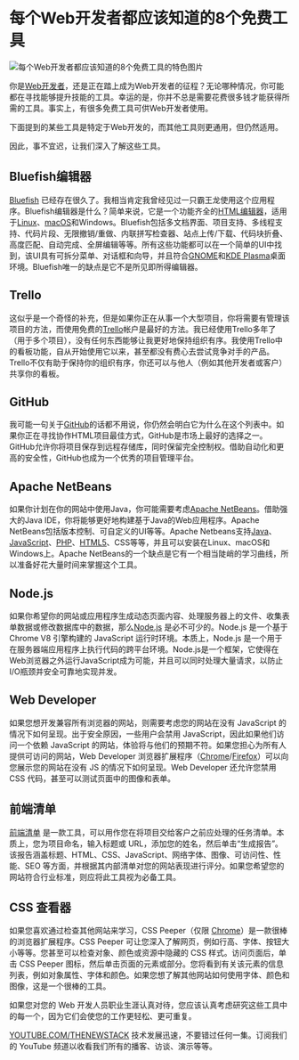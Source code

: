 # 每个Web开发者都应该知道的8个免费工具

![每个Web开发者都应该知道的8个免费工具的特色图片](https://cdn.thenewstack.io/media/2025/01/9d2c49ca-curated-lifestyle-nnkdzbsdqxo-unsplash-1-1024x761.jpg)

你是[Web开发者](https://thenewstack.io/top-dev-tools-and-web-developer-trends-of-2024/)，还是正在踏上成为Web开发者的征程？无论哪种情况，你可能都在寻找能够提升技能的工具。幸运的是，你并不总是需要花费很多钱才能获得所需的工具。事实上，有很多免费工具可供Web开发者使用。

下面提到的某些工具是特定于Web开发的，而其他工具则更通用，但仍然适用。

因此，事不宜迟，让我们深入了解这些工具。

## Bluefish编辑器

[Bluefish](https://bluefish.openoffice.nl/index.html) 已经存在很久了。我相当肯定我曾经见过一只霸王龙使用这个应用程序。Bluefish编辑器是什么？简单来说，它是一个功能齐全的[HTML编辑器](https://thenewstack.io/html-markup-tips-for-developing-accessible-websites/)，适用于[Linux](https://thenewstack.io/introduction-to-linux-operating-system/)、[macOS](https://thenewstack.io/the-best-macos-terminal-emulation-programs-for-developers/)和Windows。Bluefish包括多文档界面、项目支持、多线程支持、代码片段、无限撤销/重做、内联拼写检查器、站点上传/下载、代码块折叠、高度匹配、自动完成、全屏编辑等等。所有这些功能都可以在一个简单的UI中找到，该UI具有可拆分菜单、对话框和向导，并且符合[GNOME](https://thenewstack.io/voyager-linux-offers-a-user-friendly-customized-gnome/)和[KDE Plasma](https://thenewstack.io/nobara-linux-takes-on-fedora-with-a-custom-kde-plasma-desktop/)桌面环境。Bluefish唯一的缺点是它不是所见即所得编辑器。

## Trello

这似乎是一个奇怪的补充，但是如果你正在从事一个大型项目，你将需要有管理该项目的方法，而使用免费的[Trello](https://trello.com/)帐户是最好的方法。我已经使用Trello多年了（用于多个项目），没有任何东西能够让我更好地保持组织有序。我使用Trello中的看板功能，自从开始使用它以来，甚至都没有费心去尝试竞争对手的产品。Trello不仅有助于保持你的组织有序，你还可以与他人（例如其他开发者或客户）共享你的看板。

## GitHub

我可能一句关于[GitHub](https://github.com/)的话都不用说，你仍然会明白它为什么在这个列表中。如果你正在寻找协作HTML项目最佳方式，GitHub是市场上最好的选择之一。GitHub允许你将项目保存到远程存储库，同时保留完全控制权。借助自动化和更高的安全性，GitHub也成为一个优秀的项目管理平台。

## Apache NetBeans

如果你计划在你的网站中使用Java，你可能需要考虑[Apache NetBeans](https://netbeans.apache.org/front/main/index.html)。借助强大的Java IDE，你将能够更好地构建基于Java的Web应用程序。Apache NetBeans包括版本控制、可自定义的UI等等。Apache Netbeans支持[Java](https://thenewstack.io/java-22-making-java-more-attractive-for-ai-apps-workloads/)、[JavaScript](https://thenewstack.io/oracle-wont-release-javascript-without-a-fight/)、[PHP](https://thenewstack.io/why-php-usage-has-declined-by-40-in-just-over-2-years/)、[HTML5](https://thenewstack.io/a-new-tool-for-unreal-engine-developers-to-export-to-the-web/)、CSS等等，并且可以安装在Linux、macOS和Windows上。Apache NetBeans的一个缺点是它有一个相当陡峭的学习曲线，所以准备好花大量时间来掌握这个工具。

## Node.js

如果你希望你的网站或应用程序生成动态页面内容、处理服务器上的文件、收集表单数据或修改数据库中的数据，那么[Node.js](http://nodejs.org) 是必不可少的。Node.js 是一个基于 Chrome V8 引擎构建的 JavaScript 运行时环境。本质上，Node.js 是一个用于在服务器端应用程序上执行代码的跨平台环境。Node.js是一个框架，它使得在Web浏览器之外运行JavaScript成为可能，并且可以同时处理大量请求，以防止I/O瓶颈并安全可靠地实现并发。

## Web Developer
如果您想开发兼容所有浏览器的网站，则需要考虑您的网站在没有 JavaScript 的情况下如何呈现。出于安全原因，一些用户会禁用 JavaScript，因此如果他们访问一个依赖 JavaScript 的网站，体验将与他们的预期不符。如果您担心为所有人提供可访问的网站，Web Developer 浏览器扩展程序（[Chrome](https://chromewebstore.google.com/detail/web-developer/bfbameneiokkgbdmiekhjnmfkcnldhhm/)/[Firefox](https://addons.mozilla.org/en-US/firefox/addon/web-developer/)）可以向您展示您的网站在没有 JS 的情况下如何呈现。Web Developer 还允许您禁用 CSS 代码，甚至可以测试页面中的图像和表单。

## 前端清单
[前端清单](https://frontendchecklist.io) 是一款工具，可以用作您在将项目交给客户之前应处理的任务清单。本质上，您为项目命名，输入标题或 URL，添加您的姓名，然后单击“生成报告”。该报告涵盖标题、HTML、CSS、JavaScript、网络字体、图像、可访问性、性能、SEO 等方面，并根据其内部清单对您的网站表现进行评分。如果您希望您的网站符合行业标准，则应将此工具视为必备工具。

## CSS 查看器
如果您喜欢通过检查其他网站来学习，CSS Peeper（仅限 [Chrome](https://chromewebstore.google.com/detail/css-peeper/mbnbehikldjhnfehhnaidhjhoofhpehk/related?hl=en)）是一款很棒的浏览器扩展程序。CSS Peeper 可让您深入了解网页，例如行高、字体、按钮大小等等。您甚至可以检查对象、颜色或资源中隐藏的 CSS 样式。访问页面后，单击 CSS Peeper 图标，然后单击页面的元素或部分。您将看到有关该元素的信息列表，例如对象属性、字体和颜色。如果您想了解其他网站如何使用字体、颜色和图像，这是一个很棒的工具。

如果您对您的 Web 开发人员职业生涯认真对待，您应该认真考虑研究这些工具中的每一个，因为它们会使您的工作更轻松、更可重复。

[YOUTUBE.COM/THENEWSTACK](https://youtube.com/thenewstack?sub_confirmation=1) 技术发展迅速，不要错过任何一集。订阅我们的 YouTube 频道以收看我们所有的播客、访谈、演示等等。